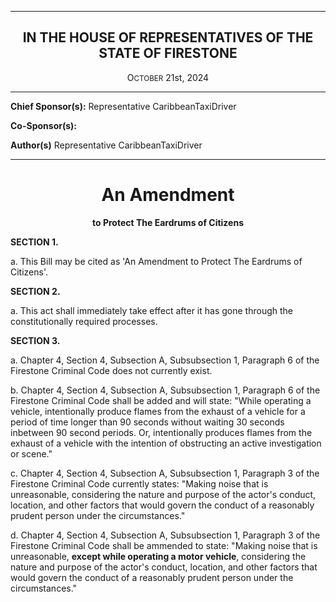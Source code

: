 <div align="center">

---

<h2>IN THE HOUSE OF REPRESENTATIVES OF THE STATE OF FIRESTONE</h2>

<p>O<small>CTOBER</small> 21st, 2024</p>
 
 </div>
 
 -----

**Chief Sponsor(s):** Representative CaribbeanTaxiDriver
 
**Co-Sponsor(s):** 

**Author(s)** Representative CaribbeanTaxiDriver

<div align="center">

---

<h1><b>An Amendment</b></h1>

**to Protect The Eardrums of Citizens**

</div>

**SECTION 1.**

a. This Bill may be cited as 'An Amendment to Protect The Eardrums of Citizens'.

**SECTION 2.**

a. This act shall immediately take effect after it has gone through the constitutionally required processes.

**SECTION 3.**

a. Chapter 4, Section 4, Subsection A, Subsubsection 1, Paragraph 6 of the Firestone Criminal Code does not currently exist.

b. Chapter 4, Section 4, Subsection A, Subsubsection 1, Paragraph 6 of the Firestone Criminal Code shall be added and will state: "While operating a vehicle, intentionally produce flames from the exhaust of a vehicle for a period of time longer than 90 seconds without waiting 30 seconds inbetween 90 second periods. Or, intentionally produces flames from the exhaust of a vehicle with the intention of obstructing an active investigation or scene."

c. Chapter 4, Section 4, Subsection A, Subsubsection 1, Paragraph 3 of the Firestone Criminal Code currently states: "Making noise that is unreasonable, considering the nature and purpose of the actor's conduct, location, and other factors that would govern the conduct of a reasonably prudent person under the circumstances."

d. Chapter 4, Section 4, Subsection A, Subsubsection 1, Paragraph 3 of the Firestone Criminal Code shall be ammended to state: "Making noise that is unreasonable, **except while operating a motor vehicle**, considering the nature and purpose of the actor's conduct, location, and other factors that would govern the conduct of a reasonably prudent person under the circumstances."
